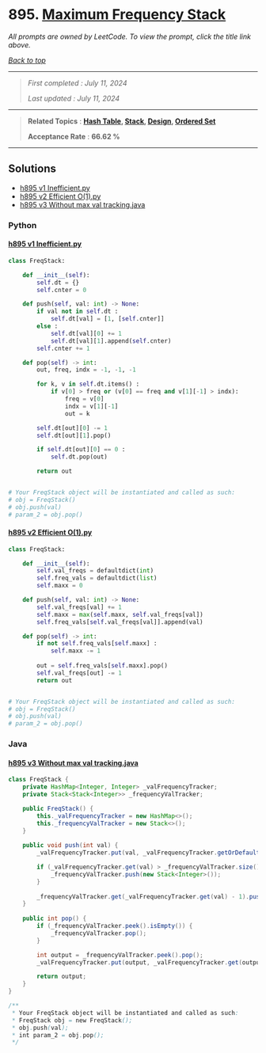 # 895. [Maximum Frequency Stack](<https://leetcode.com/problems/maximum-frequency-stack>)

*All prompts are owned by LeetCode. To view the prompt, click the title link above.*

*[Back to top](<../README.md>)*

------

> *First completed : July 11, 2024*
>
> *Last updated : July 11, 2024*

------

> **Related Topics** : **[Hash Table](<by_topic/Hash Table.md>), [Stack](<by_topic/Stack.md>), [Design](<by_topic/Design.md>), [Ordered Set](<by_topic/Ordered Set.md>)**
>
> **Acceptance Rate** : **66.62 %**

------

## Solutions

- [h895 v1 Inefficient.py](<../my-submissions/h895 v1 Inefficient.py>)
- [h895 v2 Efficient O(1).py](<../my-submissions/h895 v2 Efficient O(1).py>)
- [h895 v3 Without max val tracking.java](<../my-submissions/h895 v3 Without max val tracking.java>)
### Python
#### [h895 v1 Inefficient.py](<../my-submissions/h895 v1 Inefficient.py>)
```Python
class FreqStack:

    def __init__(self):
        self.dt = {}
        self.cnter = 0

    def push(self, val: int) -> None:
        if val not in self.dt :
            self.dt[val] = [1, [self.cnter]]
        else :
            self.dt[val][0] += 1
            self.dt[val][1].append(self.cnter)
        self.cnter += 1

    def pop(self) -> int:
        out, freq, indx = -1, -1, -1

        for k, v in self.dt.items() :
            if v[0] > freq or (v[0] == freq and v[1][-1] > indx):
                freq = v[0]
                indx = v[1][-1]
                out = k

        self.dt[out][0] -= 1
        self.dt[out][1].pop()

        if self.dt[out][0] == 0 :
            self.dt.pop(out)

        return out


# Your FreqStack object will be instantiated and called as such:
# obj = FreqStack()
# obj.push(val)
# param_2 = obj.pop()
```

#### [h895 v2 Efficient O(1).py](<../my-submissions/h895 v2 Efficient O(1).py>)
```Python
class FreqStack:

    def __init__(self):
        self.val_freqs = defaultdict(int)
        self.freq_vals = defaultdict(list)
        self.maxx = 0

    def push(self, val: int) -> None:
        self.val_freqs[val] += 1
        self.maxx = max(self.maxx, self.val_freqs[val])
        self.freq_vals[self.val_freqs[val]].append(val)

    def pop(self) -> int:
        if not self.freq_vals[self.maxx] :
            self.maxx -= 1
        
        out = self.freq_vals[self.maxx].pop()
        self.val_freqs[out] -= 1
        return out


# Your FreqStack object will be instantiated and called as such:
# obj = FreqStack()
# obj.push(val)
# param_2 = obj.pop()
```

### Java
#### [h895 v3 Without max val tracking.java](<../my-submissions/h895 v3 Without max val tracking.java>)
```Java
class FreqStack {
    private HashMap<Integer, Integer> _valFrequencyTracker;
    private Stack<Stack<Integer>> _frequencyValTracker;

    public FreqStack() {
        this._valFrequencyTracker = new HashMap<>();
        this._frequencyValTracker = new Stack<>();
    }
    
    public void push(int val) {
        _valFrequencyTracker.put(val, _valFrequencyTracker.getOrDefault(val, 0) + 1);

        if (_valFrequencyTracker.get(val) > _frequencyValTracker.size()) {
            _frequencyValTracker.push(new Stack<Integer>());
        }
        
        _frequencyValTracker.get(_valFrequencyTracker.get(val) - 1).push(val);
    }
    
    public int pop() {
        if (_frequencyValTracker.peek().isEmpty()) {
            _frequencyValTracker.pop();
        }

        int output = _frequencyValTracker.peek().pop();
        _valFrequencyTracker.put(output, _valFrequencyTracker.get(output) - 1);

        return output;
    }
}

/**
 * Your FreqStack object will be instantiated and called as such:
 * FreqStack obj = new FreqStack();
 * obj.push(val);
 * int param_2 = obj.pop();
 */
```

